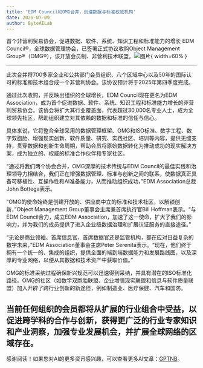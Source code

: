 ```yaml
---
title: 'EDM Council和OMG合并，创建数据与标准权威机构'
date: 2025-07-09
author: ByteAILab
---
```


首个非营利贸易协会，促进数据、软件、系统、知识工程和标准能力的增长
EDM Council®，全球数据管理协会，已签署正式协议收购Object Management Group®（OMG®），该开放会员制、非营利技术联盟。![图片](https://ai-techpark.com/wp-content/uploads/EDM-Council.jpg){ width=60% }

---
此次合并将700多家企业和公共部门会员组织、八个区域中心以及50年的国际认可的标准和技术组合成一个非营利协会。该协议预计将于2025年第四季度完成。

通过此次收购，并反映出组织的全球增长，EDM Council现在更名为EDM Association，成为首个促进数据、软件、系统、知识工程和标准能力增长的非营利贸易协会。该协会将扩大其行业覆盖面，代表超过30,000名专业人士，成为全球领先社区，帮助组织建立对其依赖的数据和标准的信任与信心。

具体来说，它将整合全球采用的数据管理框架、OMG和ISO标准、数字工程、数字双胞胎、增强现实创新、软件质量、研究、实践社区、培训等内容，提供无缝支持，贯穿数据和创新生命周期，帮助会员将原始数据转化为推动成功的现实解决方案，成为独立的、权威的标准合作伙伴和专家社区。

“通过将我们两个协会合并，OMG深厚的技术传统与EDM Council的最佳实践和治理领导力相结合，我们正在增强数据管理、标准与创新之间的联系，使数据真正具备可移植性、互操作性和AI准备能力，从而推动组织成功，”EDM Association总裁John Bottega表示。

“OMG的使命始终是创建开放的、供应商中立的标准和技术社区，以解锁创新，”Object Management Group董事会主席兼首席执行官Bill Hoffman表示。“与EDM Council合力，成立EDM Association，加速了这一使命，扩大了我们的影响力，并为我们的成员提供了进入企业级数据治理和扩展认证服务的直接途径。”

“无论是商业领袖、首席信息官、首席数据官还是监管机构，都在应对日益复杂的数字未来，”EDM Association董事会主席Peter Serenita表示。“现在，他们终于拥有一个统一的、集成的组织，提供全面的端到端数据能力和发展路线图，以及深厚的专业网络，以便从其数据和技术资产中获取价值。”

OMG的标准采纳过程确保新兴规范可以迅速得到采纳，并具有潜在的ISO标准化路径。OMG的社区（如数字双胞胎联盟、企业增强现实联盟和信息与软件质量联盟）加入开辟了跨行业创新的新途径，例如制造业、医疗保健、汽车和国防。

当前任何组织的会员都将从扩展的行业组合中受益，以促进跨学科的合作与创新，获得更广泛的行业专家知识和产业洞察，加强专业发展机会，并扩展全球网络的区域存在。
---
感谢阅读！如果您对AI的更多资讯感兴趣，可以查看更多AI文章：[GPTNB](https://gptnb.com)。